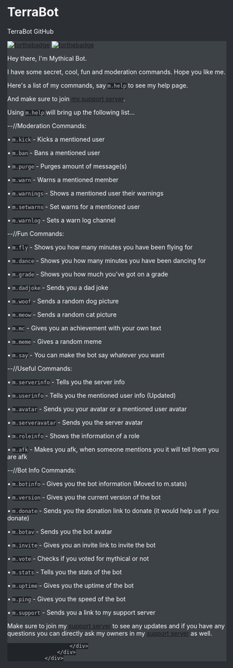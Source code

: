 # TerraBot
TerraBot GitHub
<div class="container is-widescreen">

<div class="longdescription">
<div class="content">
							
<p><a target="_blank" onclick="trackCampaignWebClick('auctions-4-1', 'description');" rel="nofollow" href="https://discord.gg/n3bYNS"><img alt="forthebadge" src="https://forthebadge.com/images/badges/built-with-love.svg"></a> 
<a target="_blank" onclick="trackCampaignWebClick('auctions-4-1', 'description');" rel="nofollow" href="https://discord.gg/n3bYNS"><img alt="forthebadge" src="https://forthebadge.com/images/badges/made-with-javascript.svg"></a></p>
<a target="_blank" onclick="trackCampaignWebClick('auctions-4-1', 'description');" rel="nofollow" href="https://top.gg/bot/590915364376805387">
</a>

<style>
@keyframes floating {
    from { transform: translate(0,  0px); }
    65%  { transform: translate(0, 15px); }
    to   { transform: translate(0, -0px); }    
}

.columns .bot-img {
    border-radius: 4px;
    overflow: hidden;
    box-shadow: none;
    background: transparent !important;
    box-shadow: 1px 1px 0px 0px #121212, 4px 4px 8px 0px rgb(18, 18, 18) !important;
    border-radius: 500px;
    animation-name: floating;
    animation-duration: 5s;
    animation-iteration-count: infinite;
    animation-timing-function: ease-in-out;
}
.page {
	color:  !important;
}
p {
	color:  !important;
}
html {
	background-color: #2C2F33 !important;
}
.status.green {
	color: #00ff3c !important;
}
code {
	background: #212428 !important;
	color: #c8c8c8 !important;
}
.btn-blue {
	background: #495ea9 !important;
}
.btn-orange {
	background: #495ea9 !important;
}
body {
	color: #ffffff !important;
}
h1 {
	color: #ffffff !important;
}
h2 {
	color: #ffffff !important;
}
th {
	color: #ffffff !important;
}
.bot-name {
	color: white;
	-webkit-background-clip: text;
	background-clip: text;
}
.longdescription .content {
	color: #ffffff !important;
}
}
.color-medium-blue {
	color: #495ea9 !important;
}
.content {
	background-color: #3d4247 !important;
}
tr:hover {
	background-color: #212428 !important;
}
.botpagebutton {
	background: #212428;
	font: 300 19px "Karla", sans-serif!important;
	color: #eee;
	display: block;
	height: 26px;
	line-height: 26px!important;
	border-radius: 3px;
	padding: 0 4px 0 7px;
	vertical-align: middle !important;
	text-decoration: none;
	-webkit-transition: color 0.3s;
	-webkit-transition: background 0.3s;
}
.botpagebutton::after {
	background: #fff;
	border-bottom: 13px solid transparent;
	border-top: 13px solid transparent;
	content: '';
	position: absolute;
	right: 0;
	top: 0;
}
.botpagebutton:hover {
	background-color: #7289DA;
	color: white;
}
span.lib, span#prefix {
	color:white !important;
}
a:hover {
	color: white !important;
}
.margin-bottom: 15px {
	color: black !important;
}
strong:hover {
	color: black !important;
}
#menu {
	background: #212428 !important;
}
#report {
  color: #e13232!important;
  -webkit-transition: color 0.3s!important;
}
#report:hover {
    background-color: #e16464!important;
  color: white!important;
</style>
<p>Hey there, I'm Mythical Bot.</p>
<p>I have some secret, cool, fun and moderation commands. Hope you like me.</p>
<p>Here's a list of my commands, say <code>m.help</code> to see my help page.</p>
<p>And make sure to join <a target="_blank" onclick="trackCampaignWebClick('auctions-4-1', 'description');" rel="nofollow" href="https://discord.gg/eJESDaJ">my support server</a>.</p>
<p>Using <code>m.help</code> will bring up the following list...</p>
<p>--//Moderation Commands:</p>
<p>• <code>m.kick</code> - Kicks a mentioned user</p>
<p>• <code>m.ban</code> - Bans a mentioned user</p>
<p>• <code>m.purge</code> - Purges amount of message(s)</p>
<p>• <code>m.warn</code> - Warns a mentioned member</p>
<p>• <code>m.warnings</code> - Shows a mentioned user their warnings</p>
<p>• <code>m.setwarns</code> - Set warns for a mentioned user</p>
<p>• <code>m.warnlog</code> - Sets a warn log channel</p>
<p>--//Fun Commands:</p>
<p>• <code>m.fly</code> - Shows you how many minutes you have been flying for</p>
<p>• <code>m.dance</code> - Shows you how many minutes you have been dancing for</p>
<p>• <code>m.grade</code> - Shows you how much you've got on a grade</p>
<p>• <code>m.dadjoke</code> - Sends you a dad joke</p>
<p>• <code>m.woof</code> - Sends a random dog picture</p>
<p>• <code>m.meow</code> - Sends a random cat picture</p>
<p>• <code>m.mc</code> - Gives you an achievement with your own text</p>
<p>• <code>m.meme</code> - Gives a random meme</p>
<p>• <code>m.say</code> - You can make the bot say whatever you want</p>
<p>--//Useful Commands:</p>
<p>• <code>m.serverinfo</code> - Tells you the server info</p>
<p>• <code>m.userinfo</code> - Tells you the mentioned user info (Updated)</p>
<p>• <code>m.avatar</code> - Sends you your avatar or a mentioned user avatar</p>
<p>• <code>m.serveravatar</code> - Sends you the server avatar</p>
<p>• <code>m.roleinfo</code> - Shows the information of a role</p>
<p>• <code>m.afk</code> - Makes you afk, when someone mentions you it will tell them you are afk</p>
<p>--//Bot Info Commands:</p>
<p>• <code>m.botinfo</code> - Gives you the bot information (Moved to m.stats)</p>
<p>• <code>m.version</code> - Gives you the current version of the bot</p>
<p>• <code>m.donate</code> - Sends you the donation link to donate (it would help us if you donate)</p>
<p>• <code>m.botav</code> - Sends you the bot avatar</p>
<p>• <code>m.invite</code> - Gives you an invite link to invite the bot</p>
<p>• <code>m.vote</code> - Checks if you voted for mythical or not</p>
<p>• <code>m.stats</code> - Tells you the stats of the bot</p>
<p>• <code>m.uptime</code> - Gives you the uptime of the bot</p>
<p>• <code>m.ping</code> - Gives you the speed of the bot</p>
<p>• <code>m.support</code> - Sends you a link to my support server</p>
<p>Make sure to join my <a target="_blank" onclick="trackCampaignWebClick('auctions-4-1', 'description');" rel="nofollow" href="https://discord.gg/eJESDaJ">support server</a> to see any updates and if you have any questions you can directly ask my owners in my <a target="_blank" onclick="trackCampaignWebClick('auctions-4-1', 'description');" rel="nofollow" href="https://discord.gg/eJESDaJ">support server</a> as well.</p>

							
						</div>
					</div>
				</div>
